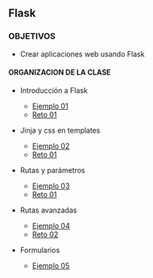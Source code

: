 
## Flask

### OBJETIVOS 

- Crear aplicaciones web usando Flask

#### ORGANIZACION DE LA CLASE 

- Introducción a Flask

	- [Ejemplo 01](Ejemplo-01)
	- [Reto 01](Reto-01)

- Jinja y css en templates

	- [Ejemplo 02](Ejemplo-02)
	- [Reto 01](Reto-01)


- Rutas y parámetros

	- [Ejemplo 03](Ejemplo-03)
	- [Reto 01](Reto-01)


- Rutas avanzadas

	- [Ejemplo 04](Ejemplo-04)
	- [Reto 02](Reto-02)


- Formularios

	- [Ejemplo 05](Ejemplo-05)


